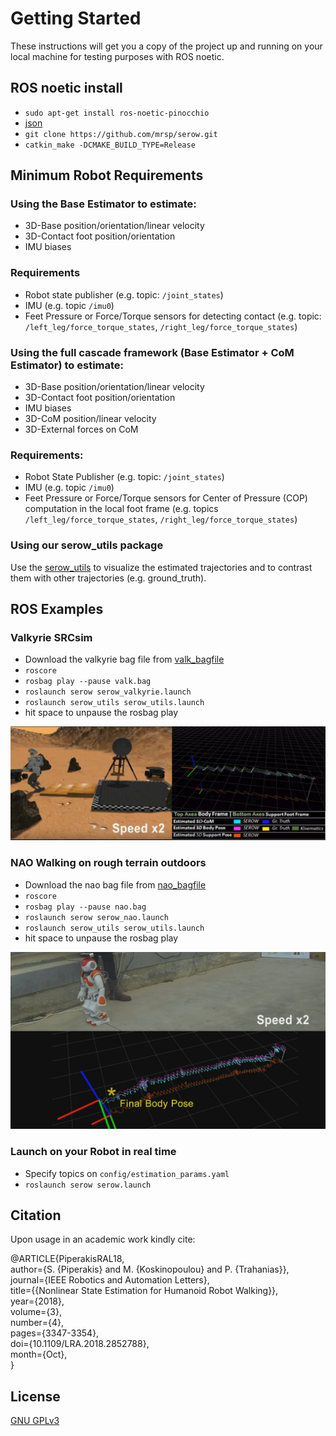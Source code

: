 # Getting Started
These instructions will get you a copy of the project up and running on your local machine for testing purposes with ROS noetic.

## ROS noetic install
* `sudo apt-get install ros-noetic-pinocchio`
*  [json](https://github.com/nlohmann/json/tree/master)
* `git clone https://github.com/mrsp/serow.git`
* `catkin_make -DCMAKE_BUILD_TYPE=Release` 

## Minimum Robot Requirements
### Using the Base Estimator to estimate: 
* 3D-Base position/orientation/linear velocity
* 3D-Contact foot position/orientation
* IMU biases

### Requirements
* Robot state publisher (e.g. topic: `/joint_states`)
* IMU (e.g. topic `/imu0`)
* Feet Pressure or Force/Torque sensors for detecting contact (e.g. topic: `/left_leg/force_torque_states`, `/right_leg/force_torque_states`)

### Using the full cascade framework (Base Estimator + CoM Estimator) to estimate:
* 3D-Base position/orientation/linear velocity
* 3D-Contact foot position/orientation
* IMU biases
* 3D-CoM position/linear velocity
* 3D-External forces on CoM

### Requirements:
* Robot State Publisher (e.g. topic: `/joint_states`)
* IMU (e.g. topic `/imu0`)
* Feet Pressure or Force/Torque sensors for Center of Pressure (COP) computation in the local foot frame (e.g. topics `/left_leg/force_torque_states`, `/right_leg/force_torque_states`)

### Using our serow_utils package
Use the [serow_utils](https://github.com/mrsp/serow_utils) to visualize the estimated trajectories and to contrast them with other trajectories (e.g. ground_truth).

## ROS Examples
### Valkyrie SRCsim
* Download the valkyrie bag file from [valk_bagfile](http://users.ics.forth.gr/~spiperakis/valk.bag)
* `roscore`
* `rosbag play --pause valk.bag`
* `roslaunch serow serow_valkyrie.launch`
* `roslaunch serow_utils serow_utils.launch`
* hit space to unpause the rosbag play

![valk](../img/valk.png)
### NAO Walking on rough terrain outdoors
* Download the nao bag file from [nao_bagfile](http://users.ics.forth.gr/~spiperakis/nao.bag)
* `roscore`
* `rosbag play --pause nao.bag`
* `roslaunch serow serow_nao.launch`
* `roslaunch serow_utils serow_utils.launch`
* hit space to unpause the rosbag play

![nao](../img/nao.jpg)
### Launch on your Robot in real time
* Specify topics on `config/estimation_params.yaml`
* `roslaunch serow serow.launch`

## Citation
Upon usage in an academic work kindly cite: <br/>

@ARTICLE{PiperakisRAL18, <br/>
    author={S. {Piperakis} and M. {Koskinopoulou} and P. {Trahanias}}, <br/>
    journal={IEEE Robotics and Automation Letters}, <br/>
    title={{Nonlinear State Estimation for Humanoid Robot Walking}}, <br/>
    year={2018}, <br/>
    volume={3}, <br/>
    number={4}, <br/>
    pages={3347-3354}, <br/>
    doi={10.1109/LRA.2018.2852788}, <br/>
    month={Oct},<br/>
}<br/>

## License
[GNU GPLv3](LICENSE) 
